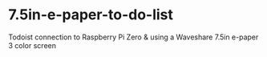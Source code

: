 # 7.5in-e-paper-to-do-list
Todoist connection to Raspberry Pi Zero &amp; using a Waveshare 7.5in e-paper 3 color screen
